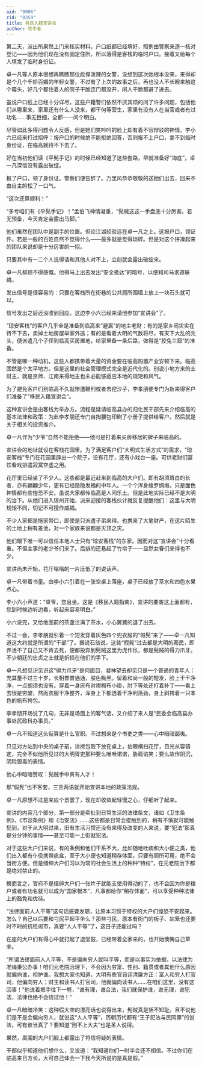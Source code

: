 ```yaml
---
aid: "0006"
zid: "0359"
title: 移民入籍宣讲会
author: 吹牛者
---
```


第二天，派出所果然上门来核实材料。户口纸都已经填好，照例由警察来逐一核对登记——因为他们现在没有固定住所，所以落得是客栈的临时户口。接着又给每个人填发了临时身份证。

卓一凡等人原本很想再瞧瞧那位彪悍泼辣的女警，没想到这次她根本没来，来得却是个几个千娇百媚的年轻女警，不过有了上次的故事之后，再也没人不长眼来触这个霉头，好几个都住着人的院子干脆连门都没开，闲人干脆都避了进去。

虽说户口纸上已经十分详尽，这些户籍警们依然不厌其烦的问了许多问题，包括他们从哪里来，家里还有什么人没来，都干何等营生，家里有没有人在当官或者有过功名……事无巨细，全都一一问个明白。

尽管如此多得问题令人反感，但是她们笑吟吟的脸上却有着不容辩驳的神情。李小六已经来打过招呼：报户口的时候绝不能拒绝回答，否则报不上户口，拿不到临时身份证，在临高就待不下去了。

好在当初他们读《平髡手记》的时候已经知道了这些套路，早就准备好“海底”，卓一凡深信没有露出破绽。

报了户口，领了身份证。警察们便告辞了。万里风恭恭敬敬的送她们出去，回来不由自主的松了一口气。

“这次还算顺利！”

“多亏咱们有《平髡手记》！”孟伯飞神情凝重，“髡贼这这一手盘底十分厉害。若无预备，今天肯定会露出马脚。”

他们虽然在团队中是副手的位置。但论江湖经验远在卓一凡之上。这报户口，领证件。若是一般的百姓自然不觉得什么——最多就是觉得琐碎。但是对这个拼凑起来的团队来说却是十分厉害的一招。

只要其中有一二个人说得话和其他人对不上，立刻就会露出破绽来。

卓一凡却顾不得感慨。他得马上出去发出“安全抵达”的暗号，以便和司马求道联络。

发出信号是很容易的：只要在客栈所在街巷的公共厕所围墙上放上一块石头就可以。

信号发出之后还没收到回应，这边李小六已经来请他参加“宣讲会”了。

“琼安客栈”的客户几乎全是准备到临高来“避嚣”的地主老财：有的是家乡闹灾实在待不下去，卖掉土地房屋举家外逃；有的是看着大明的气数将尽，有天下大乱的兆头，便派遣几个子侄到临高买房置地，给家里备一条后路，做得是“狡兔三窟”的准备。

不管是哪一种动机，这些人都携带着大量的资金要在临高购置产业安顿下来。临高固然是个太平地方。但是这里的社会管理模式完全是近代化的。别说小地方来的土财主，就是京师、江南来得地主也未必能够适应本地的规矩和风气。

为了避免客户们到临高不久就惨遭鞭刑或者去挖沙子，李孝朋便专门为新来得客户们准备了“移民入籍宣讲会”。

这种宣讲会是由客栈为举办方。流程是延请临高县办的归化民干部先来介绍临高的基本法律和政策：为此李孝朋还专门自掏腰包印刷了小册子提供给客户。然后就是关于相关的投资推介。

卓一凡作为“少爷”自然不能拒绝——他可是打着来买房移居的牌子来临高的。

宣讲会的地址就设在客栈花园里。为了满足客户们“大明式生活方式”的需求，“琼安客栈”专门在花园里辟出一个院子，设有花厅，还有小戏台一座。可供老财们宴饮看戏排遣寂寞空虚之用。

花厅里已经坐了不少人。这些都是最近赶来到临高的大户们。即有胡须斑白的长者，亦有翩翩少年，更有已经隐隐发福的中年人。一个个浑身绫罗绸缎，只是面色神情都有些惶恐不安。虽说大家都传临高是人间乐土。但是此地实际已经不是大明的治下。从他们进入琼州开始，派来迎接的客栈伙计就反复提醒他们：这里与大明规矩不同，切记不可擅作威福。

不少人家都是拖家带口，即使是只派遣子弟来得。也携来了大笔财产，在这片陌生的土地上稍有差池，对一个家族来说都是灭顶之灾。

他们眼下唯一可以信任本地人士只有“琼安客栈”的东家。因而对这“宣讲会”十分看重。不但主事的老少爷们来了。后排的还悬起了竹帘子——显然女眷们来得也不少。

宣讲尚未开始，花厅嗡嗡的一片压低了的说话声。

卓一凡带着书童。由李小六引着在一张空桌上落座，桌子已经放了茶水和四色水果点心。

李小六小声道：“卓爷，您且坐。这是《移民入籍指南》，宣讲的要害这上面都有，您到时候边听边看，听起来容易明白。”

小六说完，又给他面前的茶盏注满了茶水，小心翼翼的退了出去。

不过一会，李孝朋就引着一个短发穿着灰色四个兜衣服的“假髡”来了——卓一凡知道这大约就是所谓的“干部”了。据说石翁说，这些“假髡”过去都是大明的莠民，即养活不了自己又不肯去死，便都投奔到髡贼这里为虎作伥，都是髡贼的得力爪牙。不少朝廷的忠贞之士就是折损在他们的手下。

卓一凡想见识见识这“得力爪牙”是何面目，凝神望去却见只是一个普通的青年人：充其量不过三十岁，长相普普通通，肤色黝黑。留着和尚一般的短发，脸上干干净净，一点胡须也没有。穿着一身灰布对襟棉布小褂，肘下等处还打着补丁——看上去很是穷酸，然而衣服干净整齐，浑身上下都透着干净利落劲，身上斜挎着一只本色的帆布挎包。

李孝朋开场说了几句，无非是场面上的客气话，又介绍了来人是“民委会临高县办事处民政科办事员。”

卓一凡不知道这头衔算是什么官职。不过想来是个书吏之类——心中暗暗鄙夷。

只见对方站到中央的桌子前，讲挎包取下放在桌上，抬眼横扫花厅，目光从容镇定，完全不似他所见过的大明胥吏那种要么唯唯诺诺，胁肩谄笑；要么故作阴沉，阴险狠毒的表情。

他心中暗暗赞叹：髡贼手中真有人才！

那“假髡”也不客套，三言两语就开始宣讲本地的政策法规。

卓一凡原想不过是来应个景罢了，现在却收敛起轻慢之心，仔细听了起来。

宣讲的内容几个部分，第一部分是牵扯到日常生活的法律条文，诸如《卫生条例》、《市容条例》和《治安法》……这些都是日常会接触到的，稍有不慎就可能触犯到，对于从大明过来，旧有生活习惯还没有来得及改变的人来说，要“犯法”那真是分分钟的事情——甚至可能一上街就犯法。

对于这些大户们来说，有的条例和他们干系不大，比如随地吐痰和大小便之类，他们出入都有仆役携带痰盒，至于大小便也知道稍存体面，只要有厕所可用，绝不会当街方便。但是缙绅大户们习以为常的社会生活上的种种“特权”，在元老院治下都是绝对禁止的。

换而言之，官府不是缙绅大户们一张片子就能支使用得动的了，也不会因为你是粮户或者有功名就可以成为“国家根本”，凡事都给你“稍存体面”，可以享受种种法律上的豁免和优待。

“法律面前人人平等”这句话振聋发聩，让原本习惯于特权的大户们惶恐不安起来。怎么？自己以后要和刁民平起平坐么？那些刁民，原本有衙门的板子、站笼也还要时不时的抗租闹市，真要“人人平等”了，这日子还能过吗？

在座的大户们有得心中就打起了退堂鼓，已经带着全家来的，也开始懊悔自己草率。

“所谓法律面前人人平等，不是偏向穷人就叫平等，而是以事实为依据，以法律为准绳秉公办事！咱们元老院治理下，不会因为穷富、性别、籍贯或者其他什么原因就偏向谁，袒护谁。我想大家也知道，大明有些官自诩清廉方正：富人和穷人打官司，他偏向穷人；财主和读书人打官司，他就偏向读书人……在咱们这里，没有这回事！”他说着把手往下一劈，“谁有理，谁合法，我们就保护谁，谁无理，谁犯法，法律也绝不会绕过他！”

卓一凡暗暗冷笑：这种假大空的漂亮话也说得出来，髡贼真是恬不知耻。且不说他们是不是会偏向穷人，就说这“人人平等”，历朝历代都有“王子犯法与民同罪”的说法，可有谁当真了？要知道“刑不上大夫”也是圣人说得。

果然，周围的大户们脸上都露出了将信将疑的表情。

干部似乎知道他们想什么，又说道：“我知道你们一时半会还不相信。不过你们在临高来日方长，大可自己体会一下我今天所说的是真是假。”
